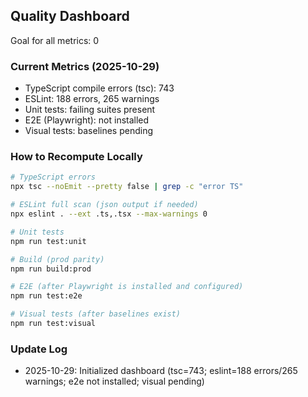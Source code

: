 ## Quality Dashboard

Goal for all metrics: 0

### Current Metrics (2025-10-29)

- TypeScript compile errors (tsc): 743
- ESLint: 188 errors, 265 warnings
- Unit tests: failing suites present
- E2E (Playwright): not installed
- Visual tests: baselines pending

### How to Recompute Locally

```bash
# TypeScript errors
npx tsc --noEmit --pretty false | grep -c "error TS"

# ESLint full scan (json output if needed)
npx eslint . --ext .ts,.tsx --max-warnings 0

# Unit tests
npm run test:unit

# Build (prod parity)
npm run build:prod

# E2E (after Playwright is installed and configured)
npm run test:e2e

# Visual tests (after baselines exist)
npm run test:visual
```

### Update Log

- 2025-10-29: Initialized dashboard (tsc=743; eslint=188 errors/265 warnings; e2e not installed; visual pending)
